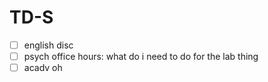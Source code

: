 # TD-S

- [ ] english disc
- [ ] psych office hours: what do i need to do for the lab thing
- [ ] acadv oh